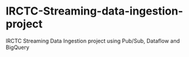 # IRCTC-Streaming-data-ingestion-project
IRCTC Streaming Data Ingestion project using Pub/Sub, Dataflow and BigQuery
